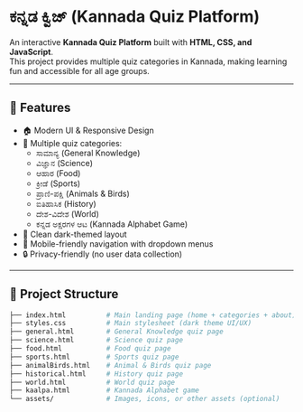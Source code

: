 # ಕನ್ನಡ ಕ್ವಿಜ್ (Kannada Quiz Platform)

An interactive **Kannada Quiz Platform** built with **HTML, CSS, and JavaScript**.  
This project provides multiple quiz categories in Kannada, making learning fun and accessible for all age groups.

---

## 🌟 Features

- 🏠 Modern UI & Responsive Design
- 📝 Multiple quiz categories:
  - ಸಾಮಾನ್ಯ (General Knowledge)
  - ವಿಜ್ಞಾನ (Science)
  - ಆಹಾರ (Food)
  - ಕ್ರೀಡೆ (Sports)
  - ಪ್ರಾಣಿ-ಪಕ್ಷಿ (Animals & Birds)
  - ಐತಿಹಾಸಿಕ (History)
  - ದೇಶ-ವಿದೇಶ (World)
  - ಕನ್ನಡ ಅಕ್ಷರಗಳ ಆಟ (Kannada Alphabet Game)
- 🎨 Clean dark-themed layout
- 📱 Mobile-friendly navigation with dropdown menus
- 🔒 Privacy-friendly (no user data collection)

---

## 📂 Project Structure

```bash
├── index.html          # Main landing page (home + categories + about)
├── styles.css          # Main stylesheet (dark theme UI/UX)
├── general.html        # General Knowledge quiz page
├── science.html        # Science quiz page
├── food.html           # Food quiz page
├── sports.html         # Sports quiz page
├── animalBirds.html    # Animal & Birds quiz page
├── historical.html     # History quiz page
├── world.html          # World quiz page
├── kaalpa.html         # Kannada Alphabet game
└── assets/             # Images, icons, or other assets (optional)
```
